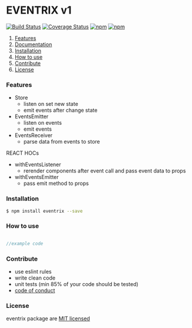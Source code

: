 # EVENTRIX v1
[![Build Status](https://travis-ci.org/rstgroup/eventrix.svg?branch=master)](https://travis-ci.org/rstgroup/eventrix)
[![Coverage Status](https://coveralls.io/repos/github/rstgroup/eventrix/badge.svg?branch=master)](https://coveralls.io/github/rstgroup/eventrix?branch=master)
[![npm](https://img.shields.io/npm/l/eventrix.svg)](https://npmjs.org/package/eventrix)
[![npm](https://img.shields.io/npm/v/eventrix.svg)](https://npmjs.org/package/eventrix)

1. [Features](#features)
1. [Documentation](#documentation)
1. [Installation](#installation)
1. [How to use](#how-to-use)
1. [Contribute](#contribute)
1. [License](#license)

### Features

- Store
    - listen on set new state
    - emit events after change state
- EventsEmitter
    - listen on events
    - emit events
- EventsReceiver
    - parse data from events to store

REACT HOCs

- withEventsListener
    - rerender components after event call and pass event data to props
- withEventsEmitter
    - pass emit method to props

### Installation

```bash
$ npm install eventrix --save
```

### How to use

```js

//example code

```


### Contribute

- use eslint rules
- write clean code
- unit tests (min 85% of your code should be tested)
- [code of conduct](https://github.com/rstgroup/eventrix/blob/master/documentation/code_of_conduct.md)

### License

eventrix package are [MIT licensed](https://github.com/rstgroup/eventrix/blob/master/LICENSE)